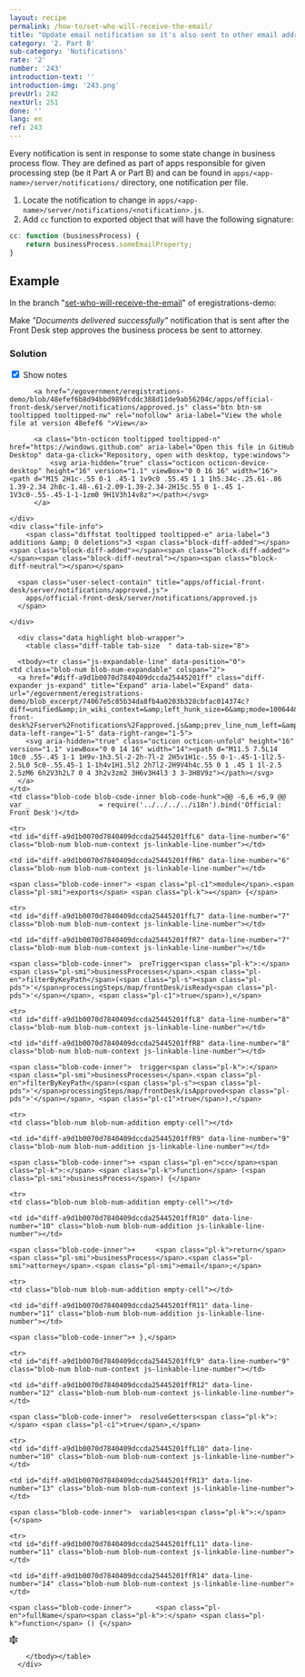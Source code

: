 ```yaml
---
layout: recipe
permalink: /how-to/set-who-will-receive-the-email/
title: "Update email notification so it's also sent to other email address"
category: '2. Part B'
sub-category: 'Notifications'
rate: '2'
number: '243'
introduction-text: ''
introduction-img: '243.png'
prevUrl: 242
nextUrl: 251
done: ''
lang: en
ref: 243
---
```


Every notification is sent in response to some state change in business process flow. They are defined as part of apps responsible for given processing step (be it Part A or Part B) and can be found in `apps/<app-name>/server/notifications/` directory, one notification per file.

1. Locate the notification to change in `apps/<app-name>/server/notifications/<notification>.js`.
2. Add `cc` function to exported object that will have the following signature:

```javascript
cc: function (businessProcess) {
    return businessProcess.someEmailProperty;
}
```

## Example

In the branch "[set-who-will-receive-the-email](https://github.com/egovernment/eregistrations-demo/tree/set-who-will-receive-the-email)" of eregistrations-demo:

Make *"Documents delivered successfully"* notification that is sent after the Front Desk step approves the business process be sent to attorney.

### Solution

<div id="files" class="diff-view " onclick="window.open('https://github.com/egovernment/eregistrations-demo/compare/set-who-will-receive-the-email...set-who-will-receive-the-email-solution#files')">


<a name="diff-a9d1b0070d7840409dccda25445201ff"></a>
<div id="diff-0" class="file js-details-container




             show-inline-notes
           ">
  <div class="file-header" data-path="apps/official-front-desk/server/notifications/approved.js">
    <div class="file-actions">
        <span class="show-file-notes">
          <label>
            <input checked="checked" class="js-toggle-file-notes" type="checkbox">
            Show notes
          </label>
        </span>

          <a href="/egovernment/eregistrations-demo/blob/48efef6b8d94bbd989fcddc388d11de9ab56204c/apps/official-front-desk/server/notifications/approved.js" class="btn btn-sm tooltipped tooltipped-nw" rel="nofollow" aria-label="View the whole file at version 48efef6 ">View</a>

          <a class="btn-octicon tooltipped tooltipped-n" href="https://windows.github.com" aria-label="Open this file in GitHub Desktop" data-ga-click="Repository, open with desktop, type:windows">
              <svg aria-hidden="true" class="octicon octicon-device-desktop" height="16" version="1.1" viewBox="0 0 16 16" width="16"><path d="M15 2H1c-.55 0-1 .45-1 1v9c0 .55.45 1 1 1h5.34c-.25.61-.86 1.39-2.34 2h8c-1.48-.61-2.09-1.39-2.34-2H15c.55 0 1-.45 1-1V3c0-.55-.45-1-1-1zm0 9H1V3h14v8z"></path></svg>
          </a>

    </div>
    <div class="file-info">
        <span class="diffstat tooltipped tooltipped-e" aria-label="3 additions &amp; 0 deletions">3 <span class="block-diff-added"></span><span class="block-diff-added"></span><span class="block-diff-added"></span><span class="block-diff-neutral"></span><span class="block-diff-neutral"></span></span>

      <span class="user-select-contain" title="apps/official-front-desk/server/notifications/approved.js">
        apps/official-front-desk/server/notifications/approved.js
      </span>

    </div>
  </div>

      <div class="data highlight blob-wrapper">
        <table class="diff-table tab-size  " data-tab-size="8">

      <tbody><tr class="js-expandable-line" data-position="0">
    <td class="blob-num blob-num-expandable" colspan="2">
      <a href="#diff-a9d1b0070d7840409dccda25445201ff" class="diff-expander js-expand" title="Expand" aria-label="Expand" data-url="/egovernment/eregistrations-demo/blob_excerpt/74067e5c85b34da8fb4a0203b328cbfac014374c?diff=unified&amp;in_wiki_context=&amp;left_hunk_size=6&amp;mode=100644&amp;next_line_num_left=6&amp;next_line_num_right=6&amp;path=apps%2Fofficial-front-desk%2Fserver%2Fnotifications%2Fapproved.js&amp;prev_line_num_left=&amp;prev_line_num_right=&amp;right_hunk_size=9" data-left-range="1-5" data-right-range="1-5">
        <svg aria-hidden="true" class="octicon octicon-unfold" height="16" version="1.1" viewBox="0 0 14 16" width="14"><path d="M11.5 7.5L14 10c0 .55-.45 1-1 1H9v-1h3.5l-2-2h-7l-2 2H5v1H1c-.55 0-1-.45-1-1l2.5-2.5L0 5c0-.55.45-1 1-1h4v1H1.5l2 2h7l2-2H9V4h4c.55 0 1 .45 1 1l-2.5 2.5zM6 6h2V3h2L7 0 4 3h2v3zm2 3H6v3H4l3 3 3-3H8V9z"></path></svg>
      </a>
    </td>
    <td class="blob-code blob-code-inner blob-code-hunk">@@ -6,6 +6,9 @@ var _                 = require('../../../../i18n').bind('Official: Front Desk')</td>
  </tr>

    <tr>
    <td id="diff-a9d1b0070d7840409dccda25445201ffL6" data-line-number="6" class="blob-num blob-num-context js-linkable-line-number"></td>

    <td id="diff-a9d1b0070d7840409dccda25445201ffR6" data-line-number="6" class="blob-num blob-num-context js-linkable-line-number"></td>

  <td class="blob-code blob-code-context">

    <span class="blob-code-inner"> <span class="pl-c1">module</span>.<span class="pl-smi">exports</span> <span class="pl-k">=</span> {</span>

  </td>
</tr>


    <tr>
    <td id="diff-a9d1b0070d7840409dccda25445201ffL7" data-line-number="7" class="blob-num blob-num-context js-linkable-line-number"></td>

    <td id="diff-a9d1b0070d7840409dccda25445201ffR7" data-line-number="7" class="blob-num blob-num-context js-linkable-line-number"></td>

  <td class="blob-code blob-code-context">

    <span class="blob-code-inner">  preTrigger<span class="pl-k">:</span> <span class="pl-smi">businessProcesses</span>.<span class="pl-en">filterByKeyPath</span>(<span class="pl-s"><span class="pl-pds">'</span>processingSteps/map/frontDesk/isReady<span class="pl-pds">'</span></span>, <span class="pl-c1">true</span>),</span>

  </td>
</tr>


    <tr>
    <td id="diff-a9d1b0070d7840409dccda25445201ffL8" data-line-number="8" class="blob-num blob-num-context js-linkable-line-number"></td>

    <td id="diff-a9d1b0070d7840409dccda25445201ffR8" data-line-number="8" class="blob-num blob-num-context js-linkable-line-number"></td>

  <td class="blob-code blob-code-context">

    <span class="blob-code-inner">  trigger<span class="pl-k">:</span> <span class="pl-smi">businessProcesses</span>.<span class="pl-en">filterByKeyPath</span>(<span class="pl-s"><span class="pl-pds">'</span>processingSteps/map/frontDesk/isApproved<span class="pl-pds">'</span></span>, <span class="pl-c1">true</span>),</span>

  </td>
</tr>


    <tr>
    <td class="blob-num blob-num-addition empty-cell"></td>

    <td id="diff-a9d1b0070d7840409dccda25445201ffR9" data-line-number="9" class="blob-num blob-num-addition js-linkable-line-number"></td>

  <td class="blob-code blob-code-addition">

    <span class="blob-code-inner">+ <span class="pl-en">cc</span><span class="pl-k">:</span> <span class="pl-k">function</span> (<span class="pl-smi">businessProcess</span>) {</span>

  </td>
</tr>


    <tr>
    <td class="blob-num blob-num-addition empty-cell"></td>

    <td id="diff-a9d1b0070d7840409dccda25445201ffR10" data-line-number="10" class="blob-num blob-num-addition js-linkable-line-number"></td>

  <td class="blob-code blob-code-addition">

    <span class="blob-code-inner">+     <span class="pl-k">return</span> <span class="pl-smi">businessProcess</span>.<span class="pl-smi">attorney</span>.<span class="pl-smi">email</span>;</span>

  </td>
</tr>


    <tr>
    <td class="blob-num blob-num-addition empty-cell"></td>

    <td id="diff-a9d1b0070d7840409dccda25445201ffR11" data-line-number="11" class="blob-num blob-num-addition js-linkable-line-number"></td>

  <td class="blob-code blob-code-addition">

    <span class="blob-code-inner">+ },</span>

  </td>
</tr>


    <tr>
    <td id="diff-a9d1b0070d7840409dccda25445201ffL9" data-line-number="9" class="blob-num blob-num-context js-linkable-line-number"></td>

    <td id="diff-a9d1b0070d7840409dccda25445201ffR12" data-line-number="12" class="blob-num blob-num-context js-linkable-line-number"></td>

  <td class="blob-code blob-code-context">

    <span class="blob-code-inner">  resolveGetters<span class="pl-k">:</span> <span class="pl-c1">true</span>,</span>

  </td>
</tr>


    <tr>
    <td id="diff-a9d1b0070d7840409dccda25445201ffL10" data-line-number="10" class="blob-num blob-num-context js-linkable-line-number"></td>

    <td id="diff-a9d1b0070d7840409dccda25445201ffR13" data-line-number="13" class="blob-num blob-num-context js-linkable-line-number"></td>

  <td class="blob-code blob-code-context">

    <span class="blob-code-inner">  variables<span class="pl-k">:</span> {</span>

  </td>
</tr>


    <tr>
    <td id="diff-a9d1b0070d7840409dccda25445201ffL11" data-line-number="11" class="blob-num blob-num-context js-linkable-line-number"></td>

    <td id="diff-a9d1b0070d7840409dccda25445201ffR14" data-line-number="14" class="blob-num blob-num-context js-linkable-line-number"></td>

  <td class="blob-code blob-code-context">

    <span class="blob-code-inner">      <span class="pl-en">fullName</span><span class="pl-k">:</span> <span class="pl-k">function</span> () {</span>

  </td>
</tr>


  <tr class="js-expandable-line">
   <td class="blob-num blob-num-expandable" colspan="2">
     <a href="#diff-a9d1b0070d7840409dccda25445201ff" class="diff-expander js-expand" title="Expand" aria-label="Expand" data-url="/egovernment/eregistrations-demo/blob_excerpt/74067e5c85b34da8fb4a0203b328cbfac014374c?diff=unified&amp;in_wiki_context=&amp;mode=100644&amp;path=apps%2Fofficial-front-desk%2Fserver%2Fnotifications%2Fapproved.js&amp;prev_line_num_left=11&amp;prev_line_num_right=14" data-left-range="12-29" data-right-range="15-29">
       <svg aria-hidden="true" class="octicon octicon-unfold" height="16" version="1.1" viewBox="0 0 14 16" width="14"><path d="M11.5 7.5L14 10c0 .55-.45 1-1 1H9v-1h3.5l-2-2h-7l-2 2H5v1H1c-.55 0-1-.45-1-1l2.5-2.5L0 5c0-.55.45-1 1-1h4v1H1.5l2 2h7l2-2H9V4h4c.55 0 1 .45 1 1l-2.5 2.5zM6 6h2V3h2L7 0 4 3h2v3zm2 3H6v3H4l3 3 3-3H8V9z"></path></svg>
     </a>
   </td>
   <td class="blob-code blob-code-expandable"></td>
  </tr>

        </tbody></table>
      </div>
</div>

</div>
